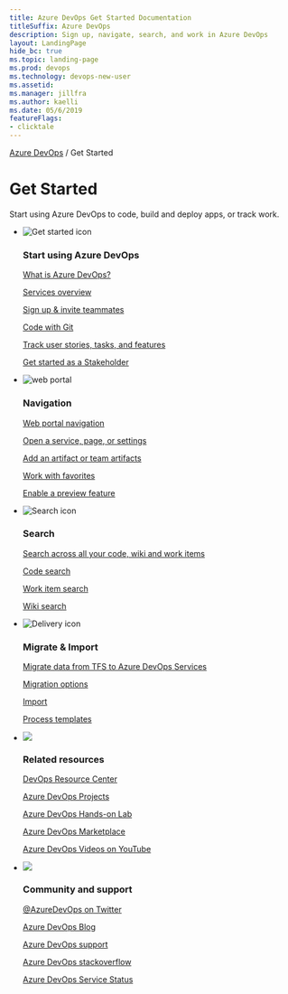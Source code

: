 ```yaml
---
title: Azure DevOps Get Started Documentation 
titleSuffix: Azure DevOps
description: Sign up, navigate, search, and work in Azure DevOps
layout: LandingPage
hide_bc: true
ms.topic: landing-page
ms.prod: devops 
ms.technology: devops-new-user
ms.assetid:  
ms.manager: jillfra 
ms.author: kaelli 
ms.date: 05/6/2019
featureFlags:
- clicktale 
---
```



<a href="/azure/devops/index">Azure DevOps</a>  /  Get Started

# Get Started 

Start using Azure DevOps to code, build and deploy apps, or track work.


<ul class="panelContent cardsF">
    <li>
        <div class="cardSize">
            <div class="cardPadding">
                <div class="card">
                    <div class="cardImageOuter">
                        <div class="cardImage">
                            <img src="https://docs.microsoft.com/media/common/i_get-started.svg" alt="Get started icon" />
                        </div>
                    </div>
                    <div class="cardText">
                        <h3>Start using Azure DevOps</h3>
                        <p>
                            <a href="/azure/devops/user-guide/what-is-azure-devops">What is Azure DevOps?</a>
                        </p>
                        <p>
                            <a href="/azure/devops/user-guide/services">Services overview</a>
                        </p>
                        <p>
                            <a href="/azure/devops/user-guide/sign-up-invite-teammates">Sign up & invite teammates</a>
                        </p>
                        <p>
                            <a href="/azure/devops/user-guide/code-with-git">Code with Git</a>
                        </p>
                        <p>
                            <a href="/azure/devops/boards/get-started/plan-track-work?toc=/azure/devops/get-started/toc.json&bc=/azure/devops/get-started/breadcrumb/toc.json">Track user stories, tasks, and features</a>
                        </p>
                        <p>
                            <a href="/azure/devops/organizations/security/get-started-stakeholder?toc=/azure/devops/get-started/toc.json&bc=/azure/devops/get-started/breadcrumb/toc.json">Get started as a Stakeholder</a>
                        </p>
                    </div>
                </div>
            </div>
        </div>
    </li>
    <li>
        <div class="cardSize">
            <div class="cardPadding">
                <div class="card">
                    <div class="cardImageOuter">
                        <div class="cardImage">
                            <img src="https://docs.microsoft.com/media/common/i_portal.svg" alt="web portal" />
                        </div>
                    </div>
                    <div class="cardText">
                        <h3>Navigation</h3>
                        <p>
                            <a href="/azure/devops/project/navigation/index?toc=/azure/devops/get-started/toc.json&bc=/azure/devops/get-started/breadcrumb/toc.json">Web portal navigation</a>
                        </p>
                        <p>
                            <a href="/azure/devops/project/navigation/go-to-service-page?toc=/azure/devops/get-started/toc.json&bc=/azure/devops/get-started/breadcrumb/toc.json">Open a service, page, or settings</a>
                        </p>
                        <p>
                            <a href="/azure/devops/project/navigation/add-artifact-team?toc=/azure/devops/get-started/toc.json&bc=/azure/devops/get-started/breadcrumb/toc.json">Add an artifact or team artifacts</a>
                        </p>
                        <p>
                            <a href="/azure/devops/project/navigation/set-favorites?toc=/azure/devops/get-started/toc.json&bc=/azure/devops/get-started/breadcrumb/toc.json">Work with favorites</a>
                        </p>
                        <p>
                            <a href="/azure/devops/project/navigation/preview-features?toc=/azure/devops/get-started/toc.json&bc=/azure/devops/get-started/breadcrumb/toc.json">Enable a preview feature</a>
                        </p>
                    </div>
                </div>
            </div>
        </div>
    </li>
    <li>
        <div class="cardSize">
            <div class="cardPadding">
                <div class="card">
                    <div class="cardImageOuter">
                        <div class="cardImage">
                            <img src="https://docs.microsoft.com/media/common/i_search.svg" alt="Search icon" />
                        </div>
                    </div>
                    <div class="cardText">
                        <h3>Search</h3>
                        <p>
                            <a href="/azure/devops/project/search/overview?toc=/azure/devops/get-started/toc.json&bc=/azure/devops/get-started/breadcrumb/toc.json">Search across all your code, wiki and work items</a>
                        </p>
                        <p>
                            <a href="/azure/devops/project/search/code-search?toc=/azure/devops/get-started/toc.json&bc=/azure/devops/get-started/breadcrumb/toc.json">Code search</a>
                        </p>
                        <p>
                            <a href="/azure/devops/project/search/work-item-search?toc=/azure/devops/get-started/toc.json&bc=/azure/devops/get-started/breadcrumb/toc.json">Work item search</a>
                        </p>
                        <p>
                            <a href="/azure/devops/project/wiki/search-wiki?toc=/azure/devops/get-started/toc.json&bc=/azure/devops/get-started/breadcrumb/toc.json">Wiki search</a>
                        </p>
                    </div>
                </div>
            </div>
        </div>
    </li>
    <li>
        <div class="cardSize">
            <div class="cardPadding">
                <div class="card">
                    <div class="cardImageOuter">
                        <div class="cardImage">
                            <img src="https://docs.microsoft.com/media/common/i_delivery.svg" alt="Delivery icon " />
                        </div>
                    </div>
                    <div class="cardText">
                        <h3>Migrate & Import</h3>
                        <p>
                            <a href="/azure/devops/migrate/migration-overview">Migrate data from TFS to Azure DevOps Services</a>
                        </p>
                        <p>
                            <a href="/azure/devops/migrate/migrate-from-tfs">Migration options</a>
                        </p>
                        <p>
                            <a href="/azure/devops/migrate/import">Import</a>
                        </p>
                        <p>
                            <a href="/azure/devops/migrate/migration-processtemplates">Process templates</a>
                        </p>
                    </div>
                </div>
            </div>
        </div>
    </li>
    <li>
        <div class="cardSize">
            <div class="cardPadding">
                <div class="card">
                    <div class="cardImageOuter">
                        <div class="cardImage">
                            <img src="https://docs.microsoft.com//media/common/i_multi-connect.svg" alt=" " />
                        </div>
                    </div>
                    <div class="cardText">
                        <h3>Related resources</h3>
                        <p>
                            <a href="/azure/devops/learn/">DevOps Resource Center</a>
                        </p>
                        <p>
                            <a href="/azure/devops-projects/">Azure DevOps Projects</a>
                        </p>
                        <p>
                            <a href="https://www.azuredevopslabs.com/">Azure DevOps Hands-on Lab</a>
                        </p>
                        <p>
                            <a href="https://marketplace.visualstudio.com/">Azure DevOps Marketplace</a>
                        </p>
                        <p>
                            <a href="https://www.youtube.com/channel/UC-ikyViYMM69joIAv7dlMsA">Azure DevOps Videos on YouTube</a>
                        </p>
                    </div>
                </div>
            </div>
        </div>
    </li> 
    <li>
        <div class="cardSize">
            <div class="cardPadding">
                <div class="card">
                    <div class="cardImageOuter">
                        <div class="cardImage">
                            <img src="https://docs.microsoft.com/media/common/i_support.svg" alt=" " />
                        </div>
                    </div>
                    <div class="cardText">
                        <h3>Community and support</h3>
                        <p>
                            <a href="https://twitter.com/AzureDevOps">@AzureDevOps on Twitter</a>
                        </p>
                        <p>
                            <a href="https://devblogs.microsoft.com/devops/">Azure DevOps Blog</a>
                        </p>
                        <p>
                            <a href="https://azure.microsoft.com/en-us/support/devops/">Azure DevOps support</a>
                        </p>
                        <p>
                            <a href="https://stackoverflow.com/questions/tagged/azure-devops">Azure DevOps stackoverflow</a>
                        </p>
                        <p>
                            <a href="https://status.dev.azure.com/">Azure DevOps Service Status</a>
                        </p>
                    </div>
                </div>
            </div>
        </div>
    </li> 
</ul>
